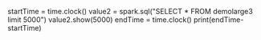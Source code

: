 startTime = time.clock()
value2 = spark.sql("SELECT * FROM demolarge3 limit 5000")
value2.show(5000)
endTime = time.clock()
print(endTime-startTime)